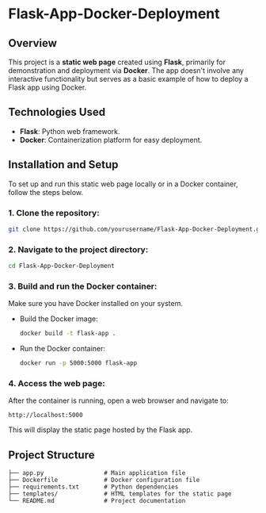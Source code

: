 # Flask-App-Docker-Deployment

## Overview

This project is a **static web page** created using **Flask**, primarily for demonstration and deployment via **Docker**. The app doesn't involve any interactive functionality but serves as a basic example of how to deploy a Flask app using Docker.

## Technologies Used

- **Flask**: Python web framework.
- **Docker**: Containerization platform for easy deployment.

## Installation and Setup

To set up and run this static web page locally or in a Docker container, follow the steps below.

### 1. Clone the repository:

```bash
git clone https://github.com/yourusername/Flask-App-Docker-Deployment.git
```

### 2. Navigate to the project directory:

```bash
cd Flask-App-Docker-Deployment
```

### 3. Build and run the Docker container:

Make sure you have Docker installed on your system.

- Build the Docker image:

  ```bash
  docker build -t flask-app .
  ```

- Run the Docker container:

  ```bash
  docker run -p 5000:5000 flask-app
  ```

### 4. Access the web page:

After the container is running, open a web browser and navigate to:

```
http://localhost:5000
```

This will display the static page hosted by the Flask app.

## Project Structure

```
├── app.py                 # Main application file
├── Dockerfile             # Docker configuration file
├── requirements.txt       # Python dependencies
├── templates/             # HTML templates for the static page
└── README.md              # Project documentation
```

